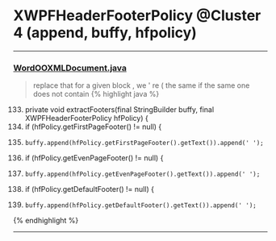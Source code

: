 # XWPFHeaderFooterPolicy @Cluster 4 (append, buffy, hfpolicy)

***

### [WordOOXMLDocument.java](https://searchcode.com/codesearch/view/126168429/)
> replace that for a given block , we ' re ( the same if the same one does not contain 
{% highlight java %}
133. private void extractFooters(final StringBuilder buffy, final XWPFHeaderFooterPolicy hfPolicy) {
134.   if (hfPolicy.getFirstPageFooter() != null) {
135.     buffy.append(hfPolicy.getFirstPageFooter().getText()).append(' ');
137.   if (hfPolicy.getEvenPageFooter() != null) {
138.     buffy.append(hfPolicy.getEvenPageFooter().getText()).append(' ');
140.   if (hfPolicy.getDefaultFooter() != null) {
141.     buffy.append(hfPolicy.getDefaultFooter().getText()).append(' ');
{% endhighlight %}

***

